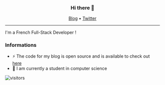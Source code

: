 <h3 align="center">Hi there 👋</h3>
<p align="center">
  <a href="https://vahor.fr">Blog</a> •
  <a href="https://twitter.com/Vahor_">Twitter</a>
</p>

---

I'm a French Full-Stack Developer !

### Informations

- ⚡ The code for my blog is open source and is available to check out [here](https://github.com/Vahor/Vahor.fr)
- 🏢 I am currently a student in computer science

![visitors](https://visitor-badge.laobi.icu/badge?page_id=vahor.vahor)

